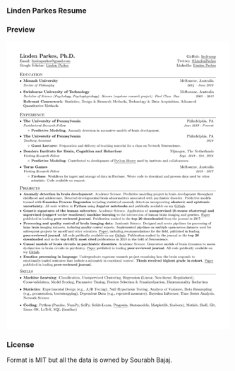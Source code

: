 ### Linden Parkes Resume

### Preview
![Resume Screenshot](/parkes_linden_cv.png)

### License
Format is MIT but all the data is owned by Sourabh Bajaj.
